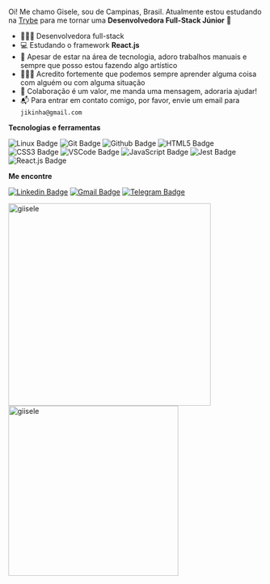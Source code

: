Oi! Me chamo Gisele, sou de Campinas, Brasil. Atualmente estou estudando na [Trybe](https://www.betrybe.com/) para me tornar uma **Desenvolvedora Full-Stack Júnior** :rocket:

- 👩🏽‍💻 Desenvolvedora full-stack
- 💻 Estudando o framework **React.js**
- 🎨 Apesar de estar na área de tecnologia, adoro trabalhos manuais e sempre que posso estou fazendo algo artístico
- 👩🏽‍🎓 Acredito fortemente que podemos sempre aprender alguma coisa com alguém ou com alguma situação
- 💬 Colaboração é um valor, me manda uma mensagem, adoraria ajudar!
- 📬 Para entrar em contato comigo, por favor, envie um email para `jikinha@gmail.com` 

**Tecnologias e ferramentas**

![Linux Badge](https://img.shields.io/badge/-Linux-042423?style=flat-square&logo=linux&logoColor=white)
![Git Badge](https://img.shields.io/badge/-Git-042423?style=flat-square&logo=git&logoColor=white)
![Github Badge](https://img.shields.io/badge/-Github-042423?style=flat-square&logo=github&logoColor=white)
![HTML5 Badge](https://img.shields.io/badge/-HTML-042423?style=flat-square&logo=html5&logoColor=white)
![CSS3 Badge](https://img.shields.io/badge/-CSS-042423?style=flat-square&logo=css3&logoColor=white)
![VSCode Badge](https://img.shields.io/badge/-VSCode-042423?style=flat-square&logo=visual-studio-code&logoColor=white)
![JavaScript Badge](https://img.shields.io/badge/-JavaScript-042423?style=flat-square&logo=javascript&logoColor=white)
![Jest Badge](https://img.shields.io/badge/-Jest-042423?style=flat-square&logo=jest&logoColor=white)
![React.js Badge](https://img.shields.io/badge/-React-042423?style=flat-square&logo=react&logoColor=white)



**Me encontre**

[![Linkedin Badge](https://img.shields.io/badge/-LinkedIn-042423?style=flat-square&logo=Linkedin&logoColor=white&link=https://www.linkedin.com/in/giselecosta/)](https://www.linkedin.com/in/giselecosta/)
[![Gmail Badge](https://img.shields.io/badge/-Gmail-042423?style=flat-square&logo=Gmail&logoColor=white&link=mailto:jikinha@gmail.com)](mailto:jikinha@gmail.com)
[![Telegram Badge](https://img.shields.io/badge/-Telegram-042423?style=flat-square&logo=Telegram&logoColor=white&link=https://t.me/Giisele)](https://t.me/Giisele)


<a href="https://github.com/giisele">
  <img align="center" width="400px" src="https://github-readme-stats.vercel.app/api?username=giisele&show_icons=true&theme=dracula" alt="giisele" />
</a>

<a href="https://github.com/giisele">
  <img align="center" width="336px" src="https://github-readme-stats.vercel.app/api/top-langs/?username=giisele&layout=compact&theme=dracula" alt="giisele" />
</a>



<!--<img src="https://komarev.com/ghpvc/?username=giisele&label=views&color=0fa36b" align="left"/>-->
<!--
**giisele/giisele** is a ✨ _special_ ✨ repository because its `README.md` (this file) appears on your GitHub profile.

Here are some ideas to get you started:

- 🔭 I’m currently working on ...
- 🌱 I’m currently learning ...
- 👯 I’m looking to collaborate on ..
- 💬 Ask me about ...
- 📫 How to reach me: ...
- 😄 Pronouns: ...
- ⚡ Fun fact: ...-->
